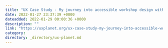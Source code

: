 ```yaml
---
title: "UX Case Study - My journey into accessible workshop design with the Center for Medicare and Medicaid"
date: 2022-01-27 23:37:39 +0000
dateadded: 2022-01-29 00:00:36 +0000
description: ""
link: "https://uxplanet.org/ux-case-study-my-journey-into-accessible-workshop-design-with-the-center-for-medicare-and-medicaid-df4c7ee3ee6?source=rss----819cc2aaeee0---4"
category:
directory: _directory/ux-planet.md
---
```

